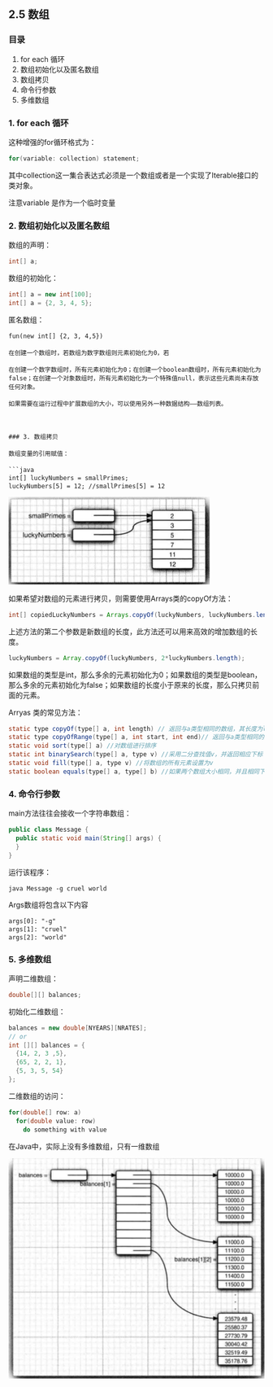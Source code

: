 ## 2.5 数组

### 目录

1. for each 循环
2. 数组初始化以及匿名数组
3. 数组拷贝
4. 命令行参数
6. 多维数组



### 1. for each 循环

这种增强的for循环格式为：

```java
for(variable: collection) statement;
```

其中collection这一集合表达式必须是一个数组或者是一个实现了Iterable接口的类对象。

注意variable 是作为一个临时变量

### 2. 数组初始化以及匿名数组

数组的声明：

```java
int[] a;
```

数组的初始化：

```java
int[] a = new int[100];
int[] a = {2, 3, 4, 5};
```

匿名数组：

```
fun(new int[] {2, 3, 4,5})

在创建一个数组时，若数组为数字数组则元素初始化为0，若

在创建一个数字数组时，所有元素初始化为0；在创建一个boolean数组时，所有元素初始化为false；在创建一个对象数组时，所有元素初始化为一个特殊值null，表示这些元素尚未存放任何对象。

如果需要在运行过程中扩展数组的大小，可以使用另外一种数据结构——数组列表。



### 3. 数组拷贝

数组变量的引用赋值：

​```java
int[] luckyNumbers = smallPrimes;
luckyNumbers[5] = 12; //smallPrimes[5] = 12
```

![image-20210715165334366](image-20210715165334366.png)

如果希望对数组的元素进行拷贝，则需要使用Arrays类的copyOf方法：

```java
int[] copiedLuckyNumbers = Arrays.copyOf(luckyNumbers, luckyNumbers.length);
```

上述方法的第二个参数是新数组的长度，此方法还可以用来高效的增加数组的长度。

```java
luckyNumbers = Array.copyOf(luckyNumbers, 2*luckyNumbers.length);
```

如果数组的类型是int，那么多余的元素初始化为0；如果数组的类型是boolean，那么多余的元素初始化为false；如果数组的长度小于原来的长度，那么只拷贝前面的元素。



Arryas 类的常见方法：

```java
static type copyOf(type[] a, int length) // 返回与a类型相同的数组，其长度为length，数组元素为a的值
static type copyOfRange(type[] a, int start, int end)// 返回与a类型相同的数组，其长度为end-start，数组元素为[start, end)
static void sort(type[] a) //对数组进行排序
static int binarySearch(type[] a, type v) //采用二分查找值v，并返回相应下标；否则返回负数值r，-r-1是为保持有序应该插入的位置
static void fill(type[] a, type v) //将数组的所有元素设置为v
static boolean equals(type[] a, type[] b) //如果两个数组大小相同，并且相同下标的元素都相等，放回true
```



### 4. 命令行参数

main方法往往会接收一个字符串数组：

```java
public class Message {
  public static void main(String[] args) {
  }
}
```

运行该程序：

```shell
java Message -g cruel world
```

Args数组将包含以下内容

```shell
args[0]: "-g"
args[1]: "cruel"
args[2]: "world"
```



### 5. 多维数组

声明二维数组：

```java
double[][] balances;
```

初始化二维数组：

```java
balances = new double[NYEARS][NRATES];
// or
int [][] balances = {
  {14, 2, 3 ,5},
  {65, 2, 2, 1},
  {5, 3, 5, 54}
};
```

二维数组的访问：

```java
for(double[] row: a)
  for(double value: row)
    do something with value
```

在Java中，实际上没有多维数组，只有一维数组

![image-20210715212908519](image-20210715212908519.png)

